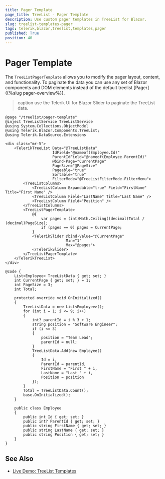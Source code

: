 ```yaml
---
title: Pager Template
page_title: TreeList - Pager Template
description: Use custom pager templates in TreeList for Blazor.
slug: treelist-templates-pager
tags: telerik,blazor,treelist,templates,pager
published: True
position: 40
---
```



# Pager Template

The `TreeListPagerTemplate` allows you to modify the pager layout, content, and functionality. To paginate the data you can use any set of Blazor components and DOM elements instead of the default treelist [Pager]({%slug pager-overview%}).


>caption use the Telerik UI for Blazor Slider to paginate the TreeList data.

````CSHTML
@page "/treelist/pager-template"
@inject TreeListService TreeListService
@using System.Collections.ObjectModel
@using Telerik.Blazor.Components.TreeList;
@using Telerik.DataSource.Extensions

<div class="mr-5">
    <TelerikTreeList Data="@TreeListData"
                     IdField="@nameof(Employee.Id)"
                     ParentIdField="@nameof(Employee.ParentId)"
                     @bind-Page="CurrentPage"
                     PageSize="@PageSize"
                     Pageable="true"
                     Sortable="true"
                     FilterMode="@TreeListFilterMode.FilterMenu">
        <TreeListColumns>
            <TreeListColumn Expandable="true" Field="FirstName" Title="First Name" />
            <TreeListColumn Field="LastName" Title="Last Name" />
            <TreeListColumn Field="Position" />
        </TreeListColumns>
        <TreeListPagerTemplate>
            @{
                var pages = (int)Math.Ceiling((decimal)Total / (decimal)PageSize);
                if (pages == 0) pages = CurrentPage;
            }
            <TelerikSlider @bind-Value="@CurrentPage"
                           Min="1"
                           Max="@pages">
            </TelerikSlider>
        </TreeListPagerTemplate>
    </TelerikTreeList>
</div>

@code {
    List<Employee> TreeListData { get; set; }
    int CurrentPage { get; set; } = 1;
    int PageSize = 3;
    int Total;

    protected override void OnInitialized()
    {
        TreeListData = new List<Employee>();
        for (int i = 1; i <= 9; i++)
        {
            int? parentId = i % 3 + 1;
            string position = "Software Engineer";
            if (i <= 3)
            {
                position = "Team Lead";
                parentId = null;
            }
            TreeListData.Add(new Employee()
            {
                Id = i,
                ParentId = parentId,
                FirstName = "First " + i,
                LastName = "Last " + i,
                Position = position
            });
        }
        Total = TreeListData.Count();
        base.OnInitialized();
    }

    public class Employee
    {
        public int Id { get; set; }
        public int? ParentId { get; set; }
        public string FirstName { get; set; }
        public string LastName { get; set; }
        public string Position { get; set; }
    }
}
````

## See Also

 * [Live Demo: TreeList Templates](https://demos.telerik.com/blazor-ui/treelist/templates)

